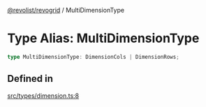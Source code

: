 [@revolist/revogrid](README.md) / MultiDimensionType

# Type Alias: MultiDimensionType

```ts
type MultiDimensionType: DimensionCols | DimensionRows;
```

## Defined in

[src/types/dimension.ts:8](https://github.com/revolist/revogrid/blob/ec9aef33f9c1bf72c73d96c05d2eb8650d7cd25f/src/types/dimension.ts#L8)
